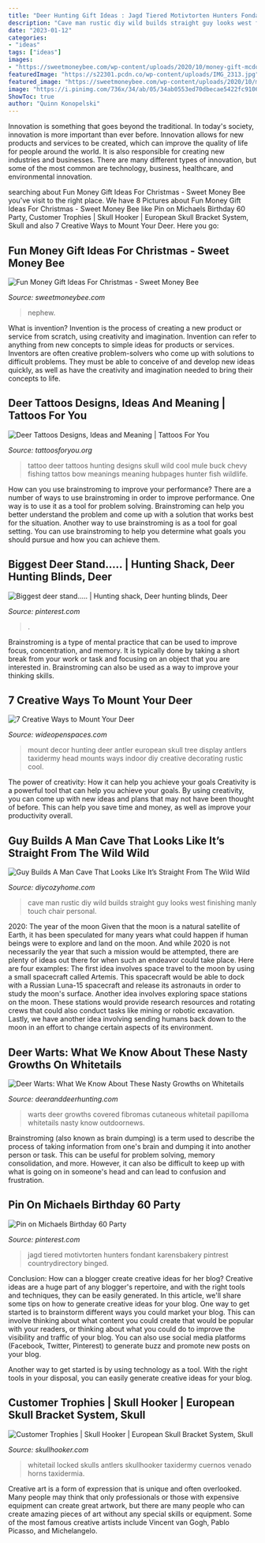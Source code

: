 ```yaml
---
title: "Deer Hunting Gift Ideas : Jagd Tiered Motivtorten Hunters Fondant Karensbakery Pintrest Countrydirectory Binged"
description: "Cave man rustic diy wild builds straight guy looks west finishing manly touch chair personal"
date: "2023-01-12"
categories:
- "ideas"
tags: ["ideas"]
images:
- "https://sweetmoneybee.com/wp-content/uploads/2020/10/money-gift-mcdonalds-idea.jpg"
featuredImage: "https://s22301.pcdn.co/wp-content/uploads/IMG_2313.jpg"
featured_image: "https://sweetmoneybee.com/wp-content/uploads/2020/10/money-gift-mcdonalds-idea.jpg"
image: "https://i.pinimg.com/736x/34/ab/05/34ab0553ed70dbecae5422fc9106ba48--a-deer-deer-hunting.jpg"
ShowToc: true
author: "Quinn Konopelski"
---
```



Innovation is something that goes beyond the traditional. In today's society, innovation is more important than ever before. Innovation allows for new products and services to be created, which can improve the quality of life for people around the world. It is also responsible for creating new industries and businesses. There are many different types of innovation, but some of the most common are technology, business, healthcare, and environmental innovation.

	

		
searching about Fun Money Gift Ideas For Christmas - Sweet Money Bee you've visit to the right place. We have 8 Pictures about Fun Money Gift Ideas For Christmas - Sweet Money Bee like Pin on Michaels Birthday 60 Party, Customer Trophies | Skull Hooker | European Skull Bracket System, Skull and also 7 Creative Ways to Mount Your Deer. Here you go:
		
    
## Fun Money Gift Ideas For Christmas - Sweet Money Bee

<img loading=lazy src="https://sweetmoneybee.com/wp-content/uploads/2020/10/money-gift-mcdonalds-idea.jpg" onerror="this.onerror=null;this.src='https://tse2.mm.bing.net/th?id=OIP.aqU5vWd5d-Gmzsq00gF6XQHaJ4&amp;pid=15.1';" alt="Fun Money Gift Ideas For Christmas - Sweet Money Bee">

_Source: sweetmoneybee.com_

>nephew. 

	

What is invention?
Invention is the process of creating a new product or service from scratch, using creativity and imagination. Invention can refer to anything from new concepts to simple ideas for products or services. Inventors are often creative problem-solvers who come up with solutions to difficult problems. They must be able to conceive of and develop new ideas quickly, as well as have the creativity and imagination needed to bring their concepts to life.

    
## Deer Tattoos Designs, Ideas And Meaning | Tattoos For You

<img loading=lazy src="http://www.tattoosforyou.org/wp-content/uploads/2013/11/Deer-Tattoo-Designs.jpg" onerror="this.onerror=null;this.src='https://tse1.mm.bing.net/th?id=OIP.G0ww0DAQ7sWi3ZZFdiPBGQHaFj&amp;pid=15.1';" alt="Deer Tattoos Designs, Ideas and Meaning | Tattoos For You">

_Source: tattoosforyou.org_

>tattoo deer tattoos hunting designs skull wild cool mule buck chevy fishing tattos bow meanings meaning hubpages hunter fish wildlife. 

	

How can you use brainstroming to improve your performance?
There are a number of ways to use brainstroming in order to improve performance. One way is to use it as a tool for problem solving. Brainstroming can help you better understand the problem and come up with a solution that works best for the situation. Another way to use brainstroming is as a tool for goal setting. You can use brainstroming to help you determine what goals you should pursue and how you can achieve them.

    
## Biggest Deer Stand..... | Hunting Shack, Deer Hunting Blinds, Deer

<img loading=lazy src="https://i.pinimg.com/736x/34/ab/05/34ab0553ed70dbecae5422fc9106ba48--a-deer-deer-hunting.jpg" onerror="this.onerror=null;this.src='https://tse3.mm.bing.net/th?id=OIP.EqKB67pFtHM8oyGAlla-NgHaNM&amp;pid=15.1';" alt="Biggest deer stand..... | Hunting shack, Deer hunting blinds, Deer">

_Source: pinterest.com_

>. 

	

Brainstroming is a type of mental practice that can be used to improve focus, concentration, and memory. It is typically done by taking a short break from your work or task and focusing on an object that you are interested in. Brainstroming can also be used as a way to improve your thinking skills.

    
## 7 Creative Ways To Mount Your Deer

<img loading=lazy src="http://cdn0.wideopenspaces.com/wp-content/uploads/2017/04/Mount-1.jpg" onerror="this.onerror=null;this.src='https://tse1.mm.bing.net/th?id=OIP.CscYpWs6oyxdh7NsL85JJAHaNK&amp;pid=15.1';" alt="7 Creative Ways to Mount Your Deer">

_Source: wideopenspaces.com_

>mount decor hunting deer antler european skull tree display antlers taxidermy head mounts ways indoor diy creative decorating rustic cool. 

	

The power of creativity: How it can help you achieve your goals
Creativity is a powerful tool that can help you achieve your goals. By using creativity, you can come up with new ideas and plans that may not have been thought of before. This can help you save time and money, as well as improve your productivity overall.

    
## Guy Builds A Man Cave That Looks Like It’s Straight From The Wild Wild

<img loading=lazy src="http://diycozyhome.com/wp-content/uploads/2014/11/living-room-rustic.jpg" onerror="this.onerror=null;this.src='https://tse3.mm.bing.net/th?id=OIP.YG_HLw9Gt5Q4nlhrWZOqHwHaFj&amp;pid=15.1';" alt="Guy Builds A Man Cave That Looks Like It’s Straight From The Wild Wild">

_Source: diycozyhome.com_

>cave man rustic diy wild builds straight guy looks west finishing manly touch chair personal. 

	

2020: The year of the moon
Given that the moon is a natural satellite of Earth, it has been speculated for many years what could happen if human beings were to explore and land on the moon. And while 2020 is not necessarily the year that such a mission would be attempted, there are plenty of ideas out there for when such an endeavor could take place. Here are four examples: 
The first idea involves space travel to the moon by using a small spacecraft called Artemis. This spacecraft would be able to dock with a Russian Luna-15 spacecraft and release its astronauts in order to study the moon's surface. 
Another idea involves exploring space stations on the moon. These stations would provide research resources and rotating crews that could also conduct tasks like mining or robotic excavation. 
Lastly, we have another idea involving sending humans back down to the moon in an effort to change certain aspects of its environment.

    
## Deer Warts: What We Know About These Nasty Growths On Whitetails

<img loading=lazy src="https://s22301.pcdn.co/wp-content/uploads/IMG_2313.jpg" onerror="this.onerror=null;this.src='https://tse4.mm.bing.net/th?id=OIP.jLUSqOcFzJDfxnlUR1u62QHaJ4&amp;pid=15.1';" alt="Deer Warts: What We Know About These Nasty Growths on Whitetails">

_Source: deeranddeerhunting.com_

>warts deer growths covered fibromas cutaneous whitetail papilloma whitetails nasty know outdoornews. 

	

Brainstroming (also known as brain dumping) is a term used to describe the process of taking information from one's brain and dumping it into another person or task. This can be useful for problem solving, memory consolidation, and more. However, it can also be difficult to keep up with what is going on in someone's head and can lead to confusion and frustration.

    
## Pin On Michaels Birthday 60 Party

<img loading=lazy src="https://i.pinimg.com/736x/65/10/c3/6510c31ef422b338c5e8b3ed4218841e.jpg" onerror="this.onerror=null;this.src='https://tse4.mm.bing.net/th?id=OIP.PyLV53tScPI-rIcxnuZEeAHaLI&amp;pid=15.1';" alt="Pin on Michaels Birthday 60 Party">

_Source: pinterest.com_

>jagd tiered motivtorten hunters fondant karensbakery pintrest countrydirectory binged. 

	

Conclusion: How can a blogger create creative ideas for her blog?
Creative ideas are a huge part of any blogger's repertoire, and with the right tools and techniques, they can be easily generated. In this article, we'll share some tips on how to generate creative ideas for your blog.
One way to get started is to brainstorm different ways you could market your blog. This can involve thinking about what content you could create that would be popular with your readers, or thinking about what you could do to improve the visibility and traffic of your blog. You can also use social media platforms (Facebook, Twitter, Pinterest) to generate buzz and promote new posts on your blog.

Another way to get started is by using technology as a tool. With the right tools in your disposal, you can easily generate creative ideas for your blog.

    
## Customer Trophies | Skull Hooker | European Skull Bracket System, Skull

<img loading=lazy src="http://www.skullhooker.com/wp-content/gallery/customer-trophies/locked-up.jpeg" onerror="this.onerror=null;this.src='https://tse2.mm.bing.net/th?id=OIP.frtkZv4eEVrUgg4NmUKvyQAAAA&amp;pid=15.1';" alt="Customer Trophies | Skull Hooker | European Skull Bracket System, Skull">

_Source: skullhooker.com_

>whitetail locked skulls antlers skullhooker taxidermy cuernos venado horns taxidermia. 

	

Creative art is a form of expression that is unique and often overlooked. Many people may think that only professionals or those with expensive equipment can create great artwork, but there are many people who can create amazing pieces of art without any special skills or equipment. Some of the most famous creative artists include Vincent van Gogh, Pablo Picasso, and Michelangelo.

